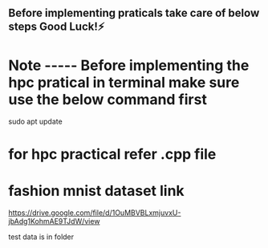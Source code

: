 ## Before implementing praticals take care of below steps Good Luck!⚡

# Note ----- Before implementing the hpc pratical in terminal make sure use the below command first 
 sudo apt update
 
# for hpc practical refer .cpp file
 
# fashion mnist dataset link 
https://drive.google.com/file/d/1OuMBVBLxmjuvxU-jbAdg1KohmAE9TJdW/view

test  data is in folder
